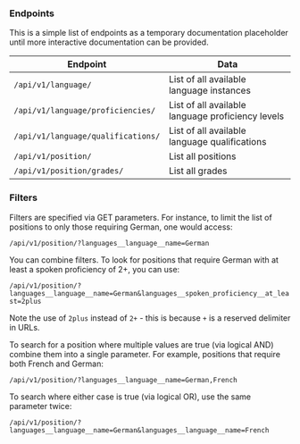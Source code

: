 ### Endpoints

This is a simple list of endpoints as a temporary documentation placeholder until more interactive documentation can be provided.

| Endpoint | Data |
| -------- | ---- |
| `/api/v1/language/` | List of all available language instances |
| `/api/v1/language/proficiencies/` | List of all available language proficiency levels |
| `/api/v1/language/qualifications/` | List of all available language qualifications |
| `/api/v1/position/` | List all positions |
| `/api/v1/position/grades/` | List all grades |

### Filters

Filters are specified via GET parameters. For instance, to limit the list of positions to only those requiring German, one would access:

`/api/v1/position/?languages__language__name=German`

You can combine filters. To look for positions that require German with at least a spoken proficiency of 2+, you can use:

`/api/v1/position/?languages__language__name=German&languages__spoken_proficiency__at_least=2plus`

Note the use of `2plus` instead of `2+` - this is because `+` is a reserved delimiter in URLs.

To search for a position where multiple values are true (via logical AND) combine them into a single parameter. For example, positions that require both French and German:

`/api/v1/position/?languages__language__name=German,French`

To search where either case is true (via logical OR), use the same parameter twice:

`/api/v1/position/?languages__language__name=German&languages__language__name=French`
